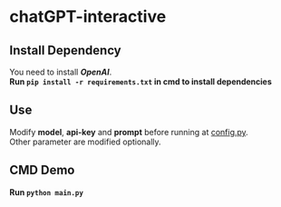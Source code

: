 # chatGPT-interactive
## Install Dependency
You need to install ***OpenAI***.  
**Run `pip install -r requirements.txt` in cmd to install dependencies**

## Use
Modify **model**, **api-key** and **prompt** before running at [config.py](./config.py "config.py").  
Other parameter are modified optionally.
## CMD Demo
**Run `python main.py`**  


  
